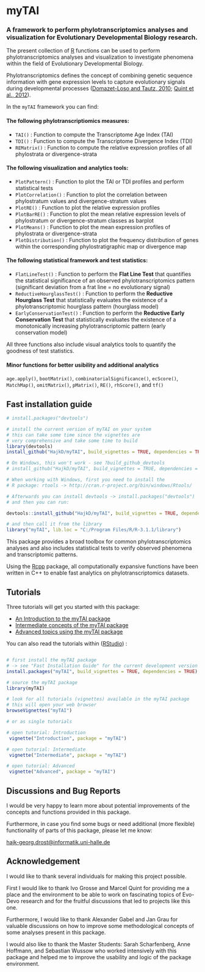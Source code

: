 myTAI
=====

### A framework to perform phylotranscriptomics analyses and visualization for Evolutionary Developmental Biology research.

The present collection of [R](http://cran.r-project.org/) functions can be used to perform phylotranscriptomics 
analyses and visualization to investigate phenomena within the field of Evolutionary Developmental Biology.
    
Phylotranscriptomics defines the concept of combining genetic sequence information with 
gene expression levels to capture evolutionary signals during developmental processes ([Domazet-Loso and Tautz, 2010](http://www.nature.com/nature/journal/v468/n7325/full/nature09632.html); [Quint et al., 2012](http://www.nature.com/nature/journal/v490/n7418/full/nature11394.html)).


In the `myTAI` framework you can find:

#### The following phylotranscriptiomics measures:

* `TAI()` : Function to compute the Transcriptome Age Index (TAI)
* `TDI()` : Function to compute the Transcriptome Divergence Index (TDI)
* `REMatrix()` : Function to compute the relative expression profiles of all phylostrata or divergence-strata

#### The following visualization and analytics tools:

* `PlotPattern()` : Function to plot the TAI or TDI profiles and perform statistical tests
* `PlotCorrelation()` : Function to plot the correlation between phylostratum values and divergence-stratum values
* `PlotRE()` : Function to plot the relative expression profiles
* `PlotBarRE()` : Function to plot the mean relative expression levels of phylostratum or divergence-stratum classes as barplot
* `PlotMeans()` : Function to plot the mean expression profiles of phylostrata or divergence-strata
* `PlotDistribution()` : Function to plot the frequency distribution of genes within the corresponding phylostratigraphic map or divergence map


#### The following statistical framework and test statistics:

* `FlatLineTest()` : Function to perform the __Flat Line Test__ that quantifies the statistical significance of an observed
phylotranscriptomics pattern (significant deviation from a frat line = no evolutionary signal)
* `ReductiveHourglassTest()` : Function to perform the __Reductive Hourglass Test__ that statistically evaluates the existence of a phylotranscriptomic hourglass pattern (hourglass model)
* `EarlyConservationTest()` : Function to perform the __Reductive Early Conservation Test__ that statistically evaluates the existence of a monotonically increasing phylotranscriptomic pattern (early conservation model)

All three functions also include visual analytics tools to quantify the goodness of test statistics.

#### Minor functions for better usibility and additional analytics

`age.apply()`, `bootMatrix()`, `combinatorialSignificance()`, `ecScore()`, `MatchMap()`, `omitMatrix()`, `pMatrix()`,
`RE()`, `rhScore()`, and `tf()`


## Fast installation guide

```r
# install.packages("devtools")

# install the current version of myTAI on your system
# this can take some time since the vignettes are
# very comprehensive and take some time to build
library(devtools)
install_github("HajkD/myTAI", build_vignettes = TRUE, dependencies = TRUE)

# On Windows, this won't work - see ?build_github_devtools
# install_github("HajkD/myTAI", build_vignettes = TRUE, dependencies = TRUE)

# When working with Windows, first you need to install the
# R package: rtools -> http://cran.r-project.org/bin/windows/Rtools/

# Afterwards you can install devtools -> install.packages("devtools")
# and then you can run:

devtools::install_github("HajkD/myTAI", build_vignettes = TRUE, dependencies = TRUE)

# and then call it from the library
library("myTAI", lib.loc = "C:/Program Files/R/R-3.1.1/library")

```

This package provides a broad toolbox for common phylotranscriptomics analyses and also includes statistical tests to verify observed phenomena and transcriptomic patterns.

Using the [Rcpp](http://cran.r-project.org/web/packages/Rcpp/index.html) package, 
all computationally expansive functions have been written in C++ 
to enable fast analytics on phylotranscriptomics datasets.


## Tutorials

Three tutorials will get you started with this package:

- [An Introduction to the myTAI package](https://github.com/HajkD/myTAI/blob/master/vignettes/Introduction.Rmd)
- [Intermediate concepts of the myTAI package](https://github.com/HajkD/myTAI/blob/master/vignettes/Intermediate.Rmd)
- [Advanced topics using the myTAI package](https://github.com/HajkD/myTAI/blob/master/vignettes/Advanced.Rmd)


You can also read the tutorials within ([RStudio](http://www.rstudio.com/)) :

```r

# first install the myTAI package 
# -> see "Fast Installation Guide" for the current development version
install.packages("myTAI", build_vignettes = TRUE, dependencies = TRUE)

# source the myTAI package
library(myTAI)

# look for all tutorials (vignettes) available in the myTAI package
# this will open your web browser
browseVignettes("myTAI")

# or as single tutorials

# open tutorial: Introduction
 vignette("Introduction", package = "myTAI")

# open tutorial: Intermediate
 vignette("Intermediate", package = "myTAI")

# open tutorial: Advanced
 vignette("Advanced", package = "myTAI")


```


## Discussions and Bug Reports

I would be very happy to learn more about potential improvements of the concepts and functions
provided in this package.

Furthermore, in case you find some bugs or need additional (more flexible) functionality of parts
of this package, please let me know:

hajk-georg.drost@informatik.uni-halle.de


## Acknowledgement

I would like to thank several individuals for making this project possible.

First I would like to thank Ivo Grosse and Marcel Quint for providing me a place
and the environment to be able to work on fascinating topics of Evo-Devo research and for the
fruitful discussions that led to projects like this one.

Furthermore, I would like to thank Alexander Gabel and Jan Grau for valuable discussions
on how to improve some methodological concepts of some analyses present in this package.

I would also like to thank the Master Students: Sarah Scharfenberg, Anne Hoffmann, and Sebastian Wussow
who worked intensively with this package and helped me to improve the usability and logic of the package environment.


